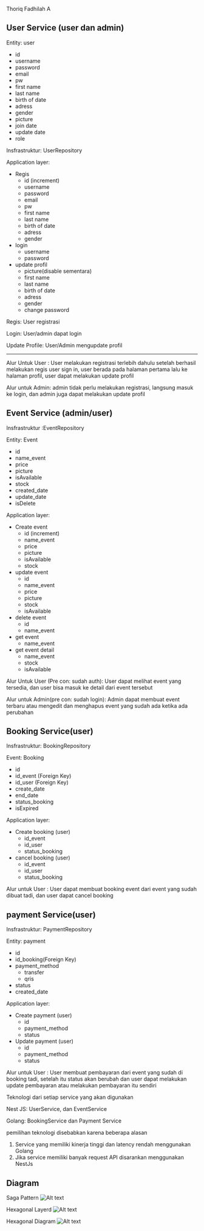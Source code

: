 Thoriq Fadhilah A

## User Service (user dan admin)

Entity: user

- id
- username
- password
- email
- pw
- first name
- last name
- birth of date
- adress
- gender
- picture
- join date
- update date
- role

Insfrastruktur: UserRepository

Application layer: 

- Regis
    - id (increment)
    - username
    - password
    - email
    - pw
    - first name
    - last name
    - birth of date
    - adress
    - gender
- login
    - username
    - password
- update profil
    - picture(disable sementara)
    - first name
    - last name
    - birth of date
    - adress
    - gender
    - change password

Regis: User registrasi

Login: User/admin dapat login

Update Profile: User/Admin mengupdate profil

---

Alur Untuk User : User melakukan registrasi terlebih dahulu setelah berhasil melakukan regis user sign in, user berada pada halaman pertama lalu ke halaman profil, user dapat melakukan update profil

Alur untuk Admin: admin tidak perlu melakukan registrasi, langsung masuk ke login, dan admin juga dapat melakukan update profil

## Event Service (admin/user)

Insfrastruktur :EventRepository

Entity: Event

- id
- name_event
- price
- picture
- isAvailable
- stock
- created_date
- update_date
- isDelete

Application layer: 

- Create event
    - id (increment)
    - name_event
    - price
    - picture
    - isAvailable
    - stock
- update event
    - id
    - name_event
    - price
    - picture
    - stock
    - isAvailable
- delete event
    - id
    - name_event
- get event
    - name_event
- get event detail
    - name_event
    - stock
    - isAvailable

Alur Untuk User (Pre con: sudah auth): User dapat melihat event yang tersedia, dan user bisa masuk ke detail dari event tersebut

Alur untuk Admin(pre con: sudah login): Admin dapat membuat event terbaru atau mengedit dan menghapus event yang sudah ada ketika ada perubahan

## Booking Service(user)

Insfrastruktur: BookingRepository

Event: Booking

- id
- id_event (Foreign Key)
- id_user (Foreign Key)
- create_date
- end_date
- status_booking
- isExpired

Application layer: 

- Create booking (user)
    - id_event
    - id_user
    - status_booking
- cancel booking (user)
    - id_event
    - id_user
    - status_booking

Alur untuk User : User dapat membuat booking event dari event yang sudah dibuat tadi, dan user dapat cancel booking

## payment Service(user)

Insfrastruktur: PaymentRepository

Entity: payment

- id
- id_booking(Foreign Key)
- payment_method
    - transfer
    - qris
- status
- created_date

Application layer: 

- Create payment (user)
    - id
    - payment_method
    - status
- Update payment (user)
    - id
    - payment_method
    - status

Alur untuk User : User membuat pembayaran dari event yang sudah di booking tadi, setelah itu status akan berubah dan user dapat melakukan update pembayaran atau melakukan pembayaran itu sendiri

Teknologi dari setiap service yang akan digunakan

Nest JS: UserService, dan EventService

Golang: BookingService dan Payment Service

pemilihan teknologi disebabkan karena beberapa alasan

1. Service yang memiliki kinerja tinggi dan latency rendah menggunakan Golang
2. Jika service memiliki banyak request API disarankan menggunakan NestJs

## Diagram
Saga Pattern
![Alt text](Img\saga.png "Saga")


Hexagonal Layerd
![Alt text](Img\Hexagonal.png "Hexagonal Layerd")

Hexagonal Diagram
![Alt text](Img\hexa.png "Hexagonal Diagram")
